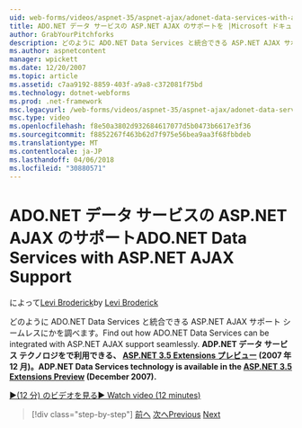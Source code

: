 ```yaml
---
uid: web-forms/videos/aspnet-35/aspnet-ajax/adonet-data-services-with-aspnet-ajax-support
title: ADO.NET データ サービスの ASP.NET AJAX のサポートを |Microsoft ドキュメント
author: GrabYourPitchforks
description: どのように ADO.NET Data Services と統合できる ASP.NET AJAX サポート シームレスにかを調べます。 ADP.NET データ サービス テクノロジは ASP.NET 3.5 E. で使用できます.
ms.author: aspnetcontent
manager: wpickett
ms.date: 12/20/2007
ms.topic: article
ms.assetid: c7aa9192-8859-403f-a9a8-c372081f75bd
ms.technology: dotnet-webforms
ms.prod: .net-framework
msc.legacyurl: /web-forms/videos/aspnet-35/aspnet-ajax/adonet-data-services-with-aspnet-ajax-support
msc.type: video
ms.openlocfilehash: f8e50a3802d932684617077d5b0473b6617e3f36
ms.sourcegitcommit: f8852267f463b62d7f975e56bea9aa3f68fbbdeb
ms.translationtype: MT
ms.contentlocale: ja-JP
ms.lasthandoff: 04/06/2018
ms.locfileid: "30880571"
---
```

<a name="adonet-data-services-with-aspnet-ajax-support"></a><span data-ttu-id="4a1aa-104">ADO.NET データ サービスの ASP.NET AJAX のサポート</span><span class="sxs-lookup"><span data-stu-id="4a1aa-104">ADO.NET Data Services with ASP.NET AJAX Support</span></span>
====================
<span data-ttu-id="4a1aa-105">によって[Levi Broderick](https://github.com/GrabYourPitchforks)</span><span class="sxs-lookup"><span data-stu-id="4a1aa-105">by [Levi Broderick](https://github.com/GrabYourPitchforks)</span></span>

<span data-ttu-id="4a1aa-106">どのように ADO.NET Data Services と統合できる ASP.NET AJAX サポート シームレスにかを調べます。</span><span class="sxs-lookup"><span data-stu-id="4a1aa-106">Find out how ADO.NET Data Services can be integrated with ASP.NET AJAX support seamlessly.</span></span> <span data-ttu-id="4a1aa-107">**ADP.NET データ サービス テクノロジをで利用できる、 [ASP.NET 3.5 Extensions プレビュー](https://www.asp.net/downloads/35-sp1#find) (2007 年 12 月)。**</span><span class="sxs-lookup"><span data-stu-id="4a1aa-107">**ADP.NET Data Services technology is available in the [ASP.NET 3.5 Extensions Preview](https://www.asp.net/downloads/35-sp1#find) (December 2007).**</span></span>

[<span data-ttu-id="4a1aa-108">&#9654;(12 分) のビデオを見る</span><span class="sxs-lookup"><span data-stu-id="4a1aa-108">&#9654; Watch video (12 minutes)</span></span>](https://channel9.msdn.com/Blogs/ASP-NET-Site-Videos/adonet-data-services-with-aspnet-ajax-support)

> [!div class="step-by-step"]
> <span data-ttu-id="4a1aa-109">[前へ](aspnet-ajax-a-demonstration-of-aspnet-ajax.md)
> [次へ](introduction-to-aspnet-ajax-history.md)</span><span class="sxs-lookup"><span data-stu-id="4a1aa-109">[Previous](aspnet-ajax-a-demonstration-of-aspnet-ajax.md)
[Next](introduction-to-aspnet-ajax-history.md)</span></span>
